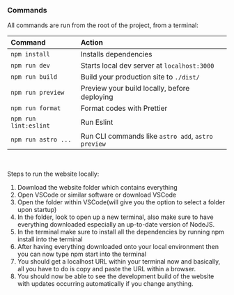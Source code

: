 
<br>

### Commands

All commands are run from the root of the project, from a terminal:

| Command               | Action                                             |
| :-------------------- | :------------------------------------------------- |
| `npm install`         | Installs dependencies                              |
| `npm run dev`         | Starts local dev server at `localhost:3000`        |
| `npm run build`       | Build your production site to `./dist/`            |
| `npm run preview`     | Preview your build locally, before deploying       |
| `npm run format`      | Format codes with Prettier                         |
| `npm run lint:eslint` | Run Eslint                                         |
| `npm run astro ...`   | Run CLI commands like `astro add`, `astro preview` |

<br>

Steps to run the website locally:

1. Download the website folder which contains everything
2. Open VSCode or similar software or download VSCode
3. Open the folder within VSCode(will give you the option to select a folder upon startup)
4. In the folder, look to open up a new terminal, also make sure to have everything downloaded especially an up-to-date version of NodeJS.
5. In the terminal make sure to install all the dependencies by running npm install into the terminal
6. After having everything downloaded onto your local environment then you can now type npm start into the terminal 
7. You should get a localhost URL within your terminal now and basically, all you have to do is copy and paste the URL within a browser. 
8. You should now be able to see the development build of the website with updates occurring automatically if you change anything. 

